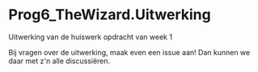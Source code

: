 # Prog6_TheWizard.Uitwerking

Uitwerking van de huiswerk opdracht van week 1

Bij vragen over de uitwerking, maak even een issue aan! Dan kunnen we daar met z'n alle discussiëren.
